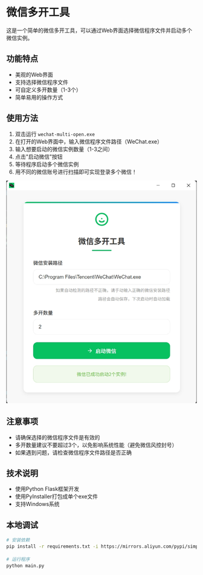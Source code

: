 # 微信多开工具

这是一个简单的微信多开工具，可以通过Web界面选择微信程序文件并启动多个微信实例。

## 功能特点

- 美观的Web界面
- 支持选择微信程序文件
- 可自定义多开数量（1-3个）
- 简单易用的操作方式

## 使用方法

1. 双击运行 `wechat-multi-open.exe`
2. 在打开的Web界面中，输入微信程序文件路径（WeChat.exe）
3. 输入想要启动的微信实例数量（1-3之间）
4. 点击"启动微信"按钮
5. 等待程序启动多个微信实例
6. 用不同的微信账号进行扫描即可实现登录多个微信！


![img](./images/img_20250617102136.png)


## 注意事项

- 请确保选择的微信程序文件是有效的
- 多开数量建议不要超过3个，以免影响系统性能（避免微信风控封号）
- 如果遇到问题，请检查微信程序文件路径是否正确

## 技术说明

- 使用Python Flask框架开发
- 使用PyInstaller打包成单个exe文件
- 支持Windows系统 

## 本地调试

```bash
# 安装依赖
pip install -r requirements.txt -i https://mirrors.aliyun.com/pypi/simple

# 运行程序
python main.py
```


